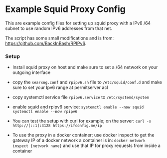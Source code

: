 # Example Squid Proxy Config

This are example config files for setting up squid proxy with a IPv6 /64 subnet to use random IPv6 addresses from that net.

The script has some small modifications and is from: https://github.com/BackInBash/RPIPv6.



### Setup

* Install squid proxy on host and make sure to set a /64 network on your outgoing interface

* copy the `searxng.conf` and `rpipv6.sh` file to `/etc/squid/conf.d` and make sure to set your Ipv6 range at permitserver acl

* copy systemctl service file `rpipv6.service` to `/etc/systemd/system`

* enable squid and rpipv6 service: `systemctl enable --now squid` `systemctl enable --now rpipv6`

* You can test the setup with curl for example; on the server: `curl -x http://[::1]:3128 https://ifconfig.me/ip`

* To use the proxy in a docker container; use docker inspect to get the gateway IP of a docker network a container is in: `docker network inspect {network name}` and use that IP for proxy requests from inside a container
